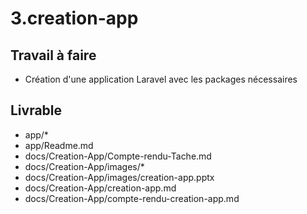 # 3.creation-app

## Travail à faire

- Création d'une application Laravel avec les packages nécessaires

## Livrable
- app/*
- app/Readme.md
- docs/Creation-App/Compte-rendu-Tache.md
- docs/Creation-App/images/*
- docs/Creation-App/images/creation-app.pptx
- docs/Creation-App/creation-app.md
- docs/Creation-App/compte-rendu-creation-app.md